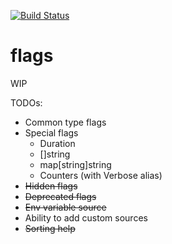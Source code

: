 [![Build Status](https://travis-ci.org/xitonix/flags.svg?branch=master)](https://travis-ci.org/xitonix/flags)

# flags

WIP

TODOs:

* Common type flags
* Special flags
    * Duration
    * []string
    * map[string]string
    * Counters (with Verbose alias)
* ~~Hidden flags~~
* ~~Deprecated flags~~
* ~~Env variable source~~
* Ability to add custom sources
* ~~Sorting help~~
